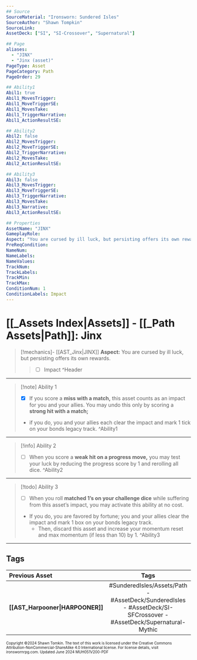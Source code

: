 ```yaml
---
## Source
SourceMaterial: "Ironsworn: Sundered Isles"
SourceAuthor: "Shawn Tompkin"
SourceLink: 
AssetDeck: ["SI", "SI-Crossover", "Supernatural"]

## Page
aliases:
  - "JINX"
  - "Jinx (asset)"
PageType: Asset
PageCategory: Path
PageOrder: 29

## Ability1
Abil1: true
Abil1_MovesTrigger: 
Abil1_MoveTriggerSE: 
Abil1_MovesTake: 
Abil1_TriggerNarrative: 
Abil1_ActionResultSE: 

## Ability2
Abil2: false
Abil2_MovesTrigger: 
Abil2_MoveTriggerSE: 
Abil2_TriggerNarrative: 
Abil2_MovesTake: 
Abil2_ActionResultSE: 

## Ability3
Abil3: false
Abil3_MovesTrigger: 
Abil3_MoveTriggerSE: 
Abil3_TriggerNarrative: 
Abil3_MovesTake: 
Abil3_Narrative: 
Abil3_ActionResultSE: 

## Properties
AssetName: "JINX"
GameplayRole: 
Aspect: "You are cursed by ill luck, but persisting offers its own rewards."
PreReqCondition: 
NameNum: 
NameLabels: 
NameValues: 
TrackNum: 
TrackLabels: 
TrackMin: 
TrackMax: 
ConditionNum: 1
ConditionLabels: Impact
---
```

# [[_Assets Index|Assets]] - [[_Path Assets|Path]]: Jinx

> [!mechanics]- [[AST_Jinx|JINX]]
> **Aspect:** You are cursed by ill luck, but persisting offers its own rewards.
> > - [ ] Impact ^Header
___
> [!note] Ability 1
> - [x] If you score a **miss with a match,** this asset counts as an impact for you and your allies. You may undo this only by scoring a **strong hit with a match;**
> - if you do, you and your allies each clear the impact and mark 1 tick on your bonds legacy track. ^Ability1
___
> [!info] Ability 2
> - [ ] When you score a **weak hit on a progress move,** you may test your luck by reducing the progress score by 1 and rerolling all dice. ^Ability2
___
> [!todo] Ability 3
> - [ ] When you roll **matched 1’s on your challenge dice** while suffering from this asset’s impact, you may activate this ability at no cost.
> - If you do, you are favored by fortune; you and your allies clear the impact and mark 1 box on your bonds legacy track.
> 	- Then, discard this asset and increase your momentum reset and max momentum (if less than 10) by 1. ^Ability3
___
## Tags

| Previous Asset | Tags | Next Asset |
| :--- | :---: | ---: |
| **[[AST_Harpooner\|HARPOONER]]** | #SunderedIsles/Assets/Path - #AssetDeck/SunderedIsles - #AssetDeck/SI-SFCrossover - #AssetDeck/Supernatural-Mythic | **[[AST_Musician\|MUSICIAN]]** |

<font size=-2>Copyright ©2024 Shawn Tomkin. The text of this work is licensed under the Creative Commons Attribution-NonCommercial-ShareAlike 4.0 International license. For license details, visit ironswornrpg.com. Updated June 2024 MUH051V200-PDF</font>